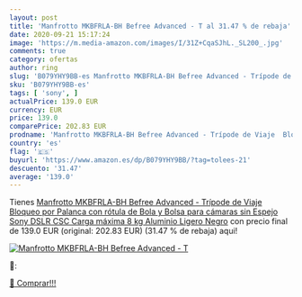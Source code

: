 ```yaml
---
layout: post
title: 'Manfrotto MKBFRLA-BH Befree Advanced - T al 31.47 % de rebaja'
date: 2020-09-21 15:17:24
image: 'https://m.media-amazon.com/images/I/31Z+CqaSJhL._SL200_.jpg'
comments: true
category: ofertas
author: ring
slug: 'B079YHY9BB-es Manfrotto MKBFRLA-BH Befree Advanced - Trípode de Viaje...'
sku: 'B079YHY9BB-es'
tags: [ 'sony', ]
actualPrice: 139.0 EUR
currency: EUR
price: 139.0
comparePrice: 202.83 EUR
prodname: 'Manfrotto MKBFRLA-BH Befree Advanced - Trípode de Viaje  Bloqueo por Palanca con rótula de Bola y Bolsa para cámaras sin Espejo Sony  DSLR  CSC  Carga máxima 8 kg  Aluminio Ligero  Negro'
country: 'es'
flag: '🇪🇸'
buyurl: 'https://www.amazon.es/dp/B079YHY9BB/?tag=tolees-21'
descuento: '31.47'
average: '139.0'
---
```


Tienes [Manfrotto MKBFRLA-BH Befree Advanced - Trípode de Viaje  Bloqueo por Palanca con rótula de Bola y Bolsa para cámaras sin Espejo Sony  DSLR  CSC  Carga máxima 8 kg  Aluminio Ligero  Negro](https://www.amazon.es/dp/B079YHY9BB/?tag=tolees-21) con precio final de  139.0 EUR (original: 202.83 EUR) (31.47 %  de rebaja) aqui!

[![Manfrotto MKBFRLA-BH Befree Advanced - T](https://m.media-amazon.com/images/I/31Z+CqaSJhL._SL200_.jpg)](https://www.amazon.es/dp/B079YHY9BB/?tag=tolees-21)

🔎:


[🛒 Comprar!!!](https://www.amazon.es/dp/B079YHY9BB/?tag=tolees-21)

